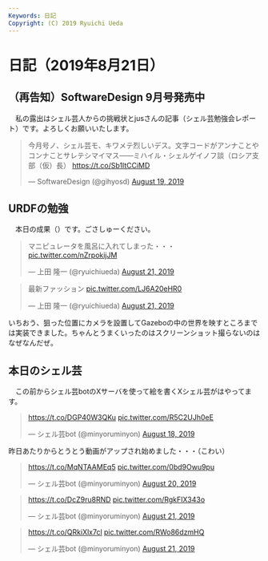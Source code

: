 ```yaml
---
Keywords: 日記
Copyright: (C) 2019 Ryuichi Ueda
---
```


# 日記（2019年8月21日）

## （再告知）SoftwareDesign 9月号発売中

　私の露出はシェル芸人からの挑戦状とjusさんの記事（シェル芸勉強会レポート）です。よろしくお願いいたします。

<blockquote class="twitter-tweet" data-partner="tweetdeck"><p lang="ja" dir="ltr">今月号ノ、シェル芸モ、キワメテ烈しいデス。文字コードがアンナことやコンナことサレテシマイマス――ミハイル・シェルゲイノフ談（ロシア支部（仮）長） <a href="https://t.co/Sb1ltCCiMD">https://t.co/Sb1ltCCiMD</a></p>&mdash; SoftwareDesign (@gihyosd) <a href="https://twitter.com/gihyosd/status/1163243491935191040?ref_src=twsrc%5Etfw">August 19, 2019</a></blockquote>
<script async src="https://platform.twitter.com/widgets.js" charset="utf-8"></script>


## URDFの勉強

　本日の成果（）です。ごさしゅーください。

<blockquote class="twitter-tweet" data-partner="tweetdeck"><p lang="ja" dir="ltr">マニピュレータを風呂に入れてしまった・・・ <a href="https://t.co/nZrpokijJM">pic.twitter.com/nZrpokijJM</a></p>&mdash; 上田 隆一 (@ryuichiueda) <a href="https://twitter.com/ryuichiueda/status/1164006985877950464?ref_src=twsrc%5Etfw">August 21, 2019</a></blockquote>
<script async src="https://platform.twitter.com/widgets.js" charset="utf-8"></script>

<blockquote class="twitter-tweet" data-partner="tweetdeck"><p lang="ja" dir="ltr">最新ファッション <a href="https://t.co/LJ6A20eHR0">pic.twitter.com/LJ6A20eHR0</a></p>&mdash; 上田 隆一 (@ryuichiueda) <a href="https://twitter.com/ryuichiueda/status/1164007854270869504?ref_src=twsrc%5Etfw">August 21, 2019</a></blockquote>
<script async src="https://platform.twitter.com/widgets.js" charset="utf-8"></script>



いちおう、狙った位置にカメラを設置してGazeboの中の世界を映すところまでは実装できました。ちゃんとうまくいったのはスクリーンショット撮らないのはなぜなんだぜ。


## 本日のシェル芸

　この前からシェル芸botのXサーバを使って絵を書くXシェル芸がはやってます。

<blockquote class="twitter-tweet"><p lang="und" dir="ltr"><a href="https://t.co/DGP40W3QKu">https://t.co/DGP40W3QKu</a> <a href="https://t.co/R5C2UJh0eE">pic.twitter.com/R5C2UJh0eE</a></p>&mdash; シェル芸bot (@minyoruminyon) <a href="https://twitter.com/minyoruminyon/status/1163060564026785792?ref_src=twsrc%5Etfw">August 18, 2019</a></blockquote> <script async src="https://platform.twitter.com/widgets.js" charset="utf-8"></script>

昨日あたりからとうとう動画がアップされ始めました・・・（こわい）

<blockquote class="twitter-tweet" data-partner="tweetdeck"><p lang="und" dir="ltr"><a href="https://t.co/MqNTAAMEq5">https://t.co/MqNTAAMEq5</a> <a href="https://t.co/0bd9Owu9pu">pic.twitter.com/0bd9Owu9pu</a></p>&mdash; シェル芸bot (@minyoruminyon) <a href="https://twitter.com/minyoruminyon/status/1163829501953884160?ref_src=twsrc%5Etfw">August 20, 2019</a></blockquote>
<script async src="https://platform.twitter.com/widgets.js" charset="utf-8"></script>


<blockquote class="twitter-tweet" data-partner="tweetdeck"><p lang="und" dir="ltr"><a href="https://t.co/DcZ9ru8RND">https://t.co/DcZ9ru8RND</a> <a href="https://t.co/RgkFIX343o">pic.twitter.com/RgkFIX343o</a></p>&mdash; シェル芸bot (@minyoruminyon) <a href="https://twitter.com/minyoruminyon/status/1164175651437309952?ref_src=twsrc%5Etfw">August 21, 2019</a></blockquote>
<script async src="https://platform.twitter.com/widgets.js" charset="utf-8"></script>

<blockquote class="twitter-tweet" data-partner="tweetdeck"><p lang="und" dir="ltr"><a href="https://t.co/QRkiXlx7cl">https://t.co/QRkiXlx7cl</a> <a href="https://t.co/RWo86dzmHQ">pic.twitter.com/RWo86dzmHQ</a></p>&mdash; シェル芸bot (@minyoruminyon) <a href="https://twitter.com/minyoruminyon/status/1164178260579606528?ref_src=twsrc%5Etfw">August 21, 2019</a></blockquote>
<script async src="https://platform.twitter.com/widgets.js" charset="utf-8"></script>

